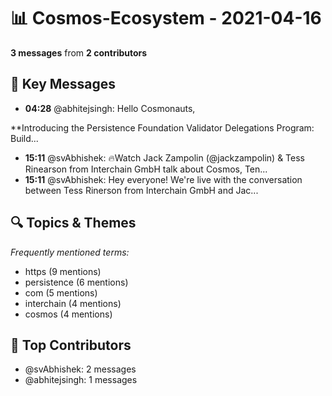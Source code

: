 # 📊 Cosmos-Ecosystem - 2021-04-16
**3 messages** from **2 contributors**

## 💬 Key Messages
- **04:28** @abhitejsingh: Hello Cosmonauts, 

**Introducing the Persistence Foundation Validator Delegations Program: Build...
- **15:11** @svAbhishek: 🔥Watch Jack Zampolin (@jackzampolin) & Tess Rinearson from Interchain GmbH talk about Cosmos, Ten...
- **15:11** @svAbhishek: Hey everyone! We're live with the conversation between Tess Rinerson from Interchain GmbH and Jac...

## 🔍 Topics & Themes
*Frequently mentioned terms:*
- https (9 mentions)
- persistence (6 mentions)
- com (5 mentions)
- interchain (4 mentions)
- cosmos (4 mentions)

## 👥 Top Contributors
- @svAbhishek: 2 messages
- @abhitejsingh: 1 messages